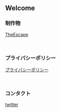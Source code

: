 ## Welcome


### 制作物

[TheEscape](https://play.google.com/store/apps/details?id=com.UEJIN.TheEscape)

<br>

### プライバシーポリシー

[プライバシーポリシー](https://uejin.github.io/PrivacyPolicy/)

<br>

### コンタクト

[twitter]()
